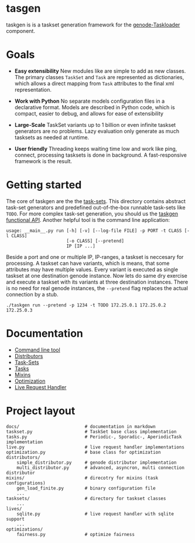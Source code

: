 # tasgen

taskgen is is a taskset generation framework for the
[genode-Taskloader](https://github.com/argos-research/genode-Taskloader)
component. 


# Goals
- **Easy extensibility** New modules like are simple to add as new classes. The
  primary classes `TaskSet` and `Task` are represented as dictionaries, which
  allows a direct mapping from `Task` attributes to the final xml
  representation.
  
- **Work with Python** No separate models configuration files in a declarative
  format. Models are described in Python code, which is compact, easier to
  debug, and allows for ease of extensibility
  
- **Large-Scale** TaskSet variants up to 1 billion or even infinite taskset
  generators are no problems. Lazy evaluation only generate as much tasksets as
  needed at runtime.
  
- **User friendly** Threading keeps waiting time low and work like ping,
  connect, processing tasksets is done in background. A fast-responsive
  framework is the result.

# Getting started

The core of taskgen are the the [task-sets](./tasksets/). This directory
contains abstract task-set generators and predefined out-of-the-box runnable
task-sets like `TODO`. For more complex task-set generation, you should us the
[taskgen functional API](api.md). Another helpful tool is the command
line application:

```
usage: __main__.py run [-h] [-v] [--log-file FILE] -p PORT -t CLASS [-l CLASS]
                       [-o CLASS] [--pretend]
                       IP [IP ...]
```

Beside a port and one or multiple IP, IP-ranges, a taskset is neccesary for
processing. A taskset can have variants, which is means, that some attributes
may have multiple values. Every variant is executed as single taskset at one
destination genode instance.
Now lets do same dry exercise and execute a taskset with its variants at
three destination instances. There is no need for real genode instances, the
`--pretend` flag replaces the actual connection by a stub.

```
./taskgen run --pretend -p 1234 -t TODO 172.25.0.1 172.25.0.2 172.25.0.3
```

# Documentation
* [Command line tool](docs/commandline.md)
* [Distributors](docs/distributors.md)
* [Task-Sets](docs/taskset.md)
* [Tasks](docs/tasks.md)
* [Mixins](docs/mixins.md)
* [Optimization](docs/optimization.md)
* [Live Request Handler](docs/live.md)


# Project layout

    docs/                         # documentation in markdown
    taskset.py                    # TaskSet base class implementation
    tasks.py                      # Periodic-, Sporadic-, AperiodicTask implementation
    live.py                       # live request handler implementations
    optimization.py               # base class for optimization
    distributors/
        simple_distributor.py     # genode distributor implementation
        multi_distributor.py      # advanced, asyncron, multi connection distributor
    mixins/                       # direcotry for mixins (task configurations)
        gen_load_finite.py        # binary configuration file
        ...
    tasksets/                     # directory for taskset classes
        ...
    lives/
        sqlite.py                 # live request handler with sqlite support
        ...
    optimizations/
        fairness.py               # optimize fairness
        
